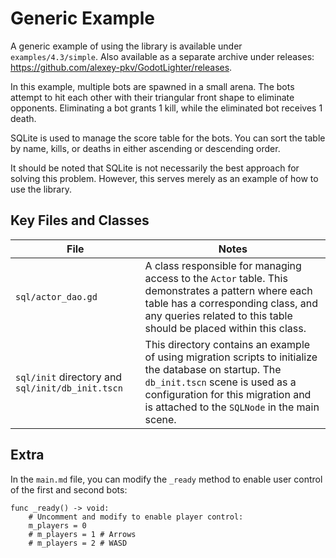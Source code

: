 # Generic Example

A generic example of using the library is available under `examples/4.3/simple`. Also available as a separate archive under releases: https://github.com/alexey-pkv/GodotLighter/releases.

In this example, multiple bots are spawned in a small arena. The bots attempt to hit each other with their triangular front shape to eliminate opponents. Eliminating a bot grants 1 kill, while the eliminated bot receives 1 death.

SQLite is used to manage the score table for the bots. You can sort the table by name, kills, or deaths in either ascending or descending order.

It should be noted that SQLite is not necessarily the best approach for solving this problem. However, this serves merely as an example of how to use the library.

## Key Files and Classes

| File                                             | Notes                                                                                                                                                                                                                                   |
|--------------------------------------------------|-----------------------------------------------------------------------------------------------------------------------------------------------------------------------------------------------------------------------------------------|
| `sql/actor_dao.gd`                               | A class responsible for managing access to the `Actor` table. This demonstrates a pattern where each table has a corresponding class, and any queries related to this table should be placed within this class.                         |
| `sql/init` directory and `sql/init/db_init.tscn` | This directory contains an example of using migration scripts to initialize the database on startup. The `db_init.tscn` scene is used as a configuration for this migration and is attached to the `SQLNode` in the main scene.         |

## Extra

In the `main.md` file, you can modify the `_ready` method to enable user control of the first and second bots:

```gdscript
func _ready() -> void:
	# Uncomment and modify to enable player control:
	m_players = 0
	# m_players = 1	# Arrows
	# m_players = 2	# WASD
```
